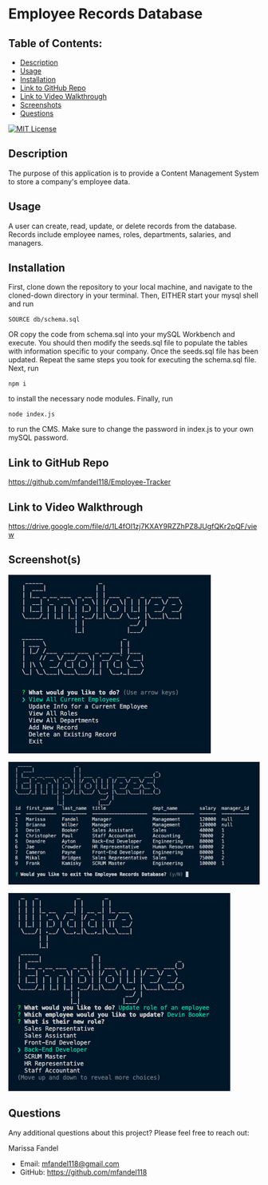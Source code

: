 # Employee Records Database

## Table of Contents:

- [Description](#description)
- [Usage](#usage)
- [Installation](#installation)
- [Link to GitHub Repo](#link-to-github-repo)
- [Link to Video Walkthrough](#link-to-video-walkthrough)
- [Screenshots](#screenshots)
- [Questions](#questions)

[![MIT License](https://img.shields.io/badge/License-MIT-blue.svg)](https://opensource.org/licenses/)

## Description

The purpose of this application is to provide a Content Management System to store a company's employee data.

## Usage

A user can create, read, update, or delete records from the database. Records include employee names, roles, departments, salaries, and managers.

## Installation

First, clone down the repository to your local machine, and navigate to the cloned-down directory in your terminal. Then, EITHER start your mysql shell and run

```
SOURCE db/schema.sql
```

OR copy the code from schema.sql into your mySQL Workbench and execute. You should then modify the seeds.sql file to populate the tables with information specific to your company. Once the seeds.sql file has been updated. Repeat the same steps you took for executing the schema.sql file. Next, run

```
npm i
```

to install the necessary node modules. Finally, run

```
node index.js
```

to run the CMS. Make sure to change the password in index.js to your own mySQL password.

## Link to GitHub Repo

https://github.com/mfandel118/Employee-Tracker

## Link to Video Walkthrough

https://drive.google.com/file/d/1L4fOl1zj7KXAY9RZZhPZ8JUgfQKr2pQF/view

## Screenshot(s)

![Startup Screen](./assets/emp-records.png)

![Employee Data Table Display](./assets/all-emps.png)

![Update Employee Data](./assets/update-emp.png)

## Questions

Any additional questions about this project? Please feel free to reach out:

Marissa Fandel

- Email: mfandel118@gmail.com
- GitHub: https://github.com/mfandel118
